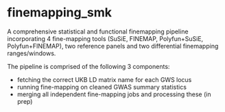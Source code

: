 # finemapping_smk
A comprehensive statistical and functional finemapping pipeline incorporating 4 fine-mapping tools (SuSiE, FINEMAP, Polyfun+SuSiE, Polyfun+FINEMAP), two reference panels and two differential finemapping ranges/windows.

The pipeline is comprised of the following 3 components:
- fetching the correct UKB LD matrix name for each GWS locus 
- running fine-mapping on cleaned GWAS summary statistics
- merging all independent fine-mapping jobs and processing these (in prep)
